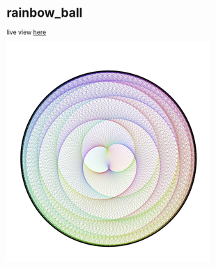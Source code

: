 # rainbow_ball
live view [here](https://www.openprocessing.org/sketch/670305)


![rainbow_ball](thumbnail.PNG)
